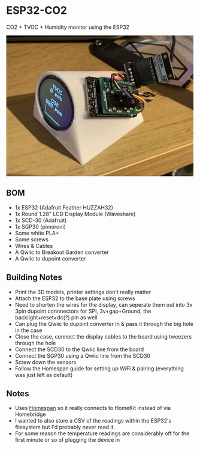 # ESP32-CO2
CO2 + TVOC + Humidity monitor using the ESP32

![Image of the device on a desk](readme_images/on_desk.jpg)

## BOM
  - 1x ESP32 (Adafruit Feather HUZZAH32)
  - 1x Round 1.28" LCD Display Module (Waveshare)
  - 1x SCD-30 (Adafruit)
  - 1x SGP30 (pimoroni)
  - Some white PLA+
  - Some screws
  - Wires & Cables
  - A Qwiic to Breakout Garden converter
  - A Qwiic to dupoint converter

## Building Notes
  - Print the 3D models, printer settings don't really matter
  - Attach the ESP32 to the base plate using screws
  - Need to shorten the wires for the display, can seperate them out into 3x 3pin dupoint connnectors for SPI, 3v+gap+Ground, the backlight+reset+dc(?) pin as well
  - Can plug the Qwiic to dupoint converter in & pass it through the big hole in the case
  - Close the case, connect the display cables to the board using tweezers through the hole
  - Connect the SCD30 to the Qwiic line from the board
  - Connect the SGP30 using a Qwiic line from the SCD30
  - Screw down the sensors
  - Follow the Homespan guide for setting up WiFi & pairing (everything was just left as default)

## Notes
  - Uses [Homespan](https://github.com/HomeSpan/HomeSpan) so it really connects to HomeKit instead of via Homebridge
  - I wanted to also store a CSV of the readings within the ESP32's filesystem but I'd probably never read it.
  - For some reason the temperature readings are considerably off for the first minute or so of plugging the device in
